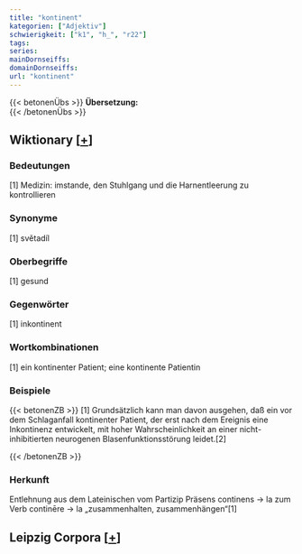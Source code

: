 ```yaml
---
title: "kontinent"
kategorien: ["Adjektiv"]
schwierigkeit: ["k1", "h_", "r22"]
tags:
series:
mainDornseiffs:
domainDornseiffs:
url: "kontinent"
---
```


{{< betonenÜbs >}}
**Übersetzung:**  
{{< /betonenÜbs >}}

## Wiktionary [[+](https://de.wiktionary.org/wiki/kontinent)]

### Bedeutungen
[1] Medizin: imstande, den Stuhlgang und die Harnentleerung zu kontrollieren  

### Synonyme
[1] světadíl  

### Oberbegriffe
[1] gesund  

### Gegenwörter
[1] inkontinent  

### Wortkombinationen
[1] ein kontinenter Patient; eine kontinente Patientin  

### Beispiele
{{< betonenZB >}}
[1] Grundsätzlich kann man davon ausgehen, daß ein vor dem Schlaganfall kontinenter Patient, der erst nach dem Ereignis eine Inkontinenz entwickelt, mit hoher Wahrscheinlichkeit an einer nicht-inhibitierten neurogenen Blasenfunktionsstörung leidet.[2]  

{{< /betonenZB >}}
### Herkunft
Entlehnung aus dem Lateinischen vom Partizip Präsens continens → la zum Verb continēre → la „zusammenhalten, zusammenhängen“[1]  


## Leipzig Corpora [[+](https://corpora.uni-leipzig.de/en/res?word=kontinent&corpusId=deu_newscrawl-public_2018)]

